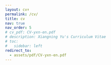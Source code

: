 ```yaml
---
layout: cv⬇
permalink: /cv/
title: cv
nav: true
nav_order: 5
# cv_pdf: CV-yxn-en.pdf
# description: Xiangning Yu's Curriculum Vitae
# toc:
#   sidebar: left
redirect_to:
  - assets/pdf/CV-yxn-en.pdf
---
```

